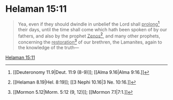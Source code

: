 # Helaman 15:11

> Yea, even if they should dwindle in unbelief the Lord shall <u>prolong</u>[^a] their days, until the time shall come which hath been spoken of by our fathers, and also by the prophet <u>Zenos</u>[^b], and many other prophets, concerning the <u>restoration</u>[^c] of our brethren, the Lamanites, again to the knowledge of the truth—

[Helaman 15:11](https://www.churchofjesuschrist.org/study/scriptures/bofm/hel/15?lang=eng&id=p11#p11)


[^a]: [[Deuteronomy 11.9|Deut. 11:9 (8-9)]]; [[Alma 9.16|Alma 9:16.]]
[^b]: [[Helaman 8.19|Hel. 8:19]]; [[3 Nephi 10.16|3 Ne. 10:16.]]
[^c]: [[Mormon 5.12|Morm. 5:12 (9, 12)]]; [[Mormon 7.1|7:1.]]
